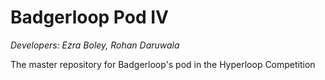 # Badgerloop Pod IV
*Developers: Ezra Boley, Rohan Daruwala*

The master repository for Badgerloop's pod in the Hyperloop Competition

